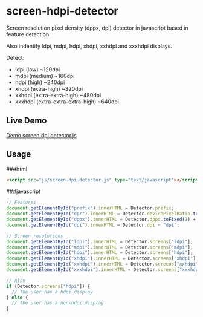 screen-hdpi-detector
====================

Screen resolution pixel density (dppx, dpi) detector in javascript based in feature detection.

Also indentify ldpi, mdpi, hdpi, xhdpi, xxhdpi and xxxhdpi displays. 

Detect:
 * ldpi (low) ~120dpi
 * mdpi (medium) ~160dpi
 * hdpi (high) ~240dpi
 * xhdpi (extra-high) ~320dpi
 * xxhdpi (extra-extra-high) ~480dpi
 * xxxhdpi (extra-extra-extra-high) ~640dpi

## Live Demo
[Demo screen.dpi.detector.js](http://jorgegilramos.github.io/me/test/demo.html)

## Usage

###html
```html
<script src="js/screen.dpi.detector.js" type="text/javascript"></script>
```

###javascript

```javascript
// Features
document.getElementById("prefix").innerHTML = Detector.prefix;
document.getElementById("dpr").innerHTML = Detector.devicePixelRatio.toFixed(1);
document.getElementById("dppx").innerHTML = Detector.dppx.toFixed(1) + "dppx";
document.getElementById("dpi").innerHTML = Detector.dpi + "dpi";

// Screen resolutions
document.getElementById("ldpi").innerHTML = Detector.screens["ldpi"];
document.getElementById("mdpi").innerHTML = Detector.screens["mdpi"];
document.getElementById("hdpi").innerHTML = Detector.screens["hdpi"];
document.getElementById("xhdpi").innerHTML = Detector.screens["xhdpi"];
document.getElementById("xxhdpi").innerHTML = Detector.screens["xxhdpi"];
document.getElementById("xxxhdpi").innerHTML = Detector.screens["xxxhdpi"];

// Also
if (Detector.screens["hdpi"]) {
  // The user has a hdpi display 
} else {
  // The user has a non-hdpi display
}
```
